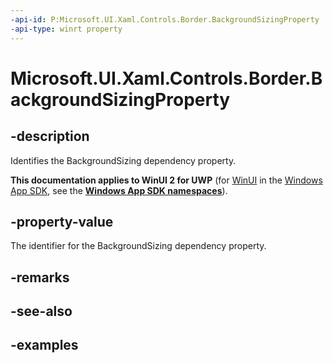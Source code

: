 ```yaml
---
-api-id: P:Microsoft.UI.Xaml.Controls.Border.BackgroundSizingProperty
-api-type: winrt property
---
```


<!-- Property syntax.
public DependencyProperty BackgroundSizingProperty { get; }
-->

# Microsoft.UI.Xaml.Controls.Border.BackgroundSizingProperty

## -description

Identifies the BackgroundSizing dependency property.

**This documentation applies to WinUI 2 for UWP** (for [WinUI](/windows/apps/winui/winui3/) in the [Windows App SDK](/windows/apps/windows-app-sdk/), see the **[Windows App SDK namespaces](/windows/windows-app-sdk/api/winrt/)**).

## -property-value

The identifier for the BackgroundSizing dependency property.

## -remarks

## -see-also

## -examples

